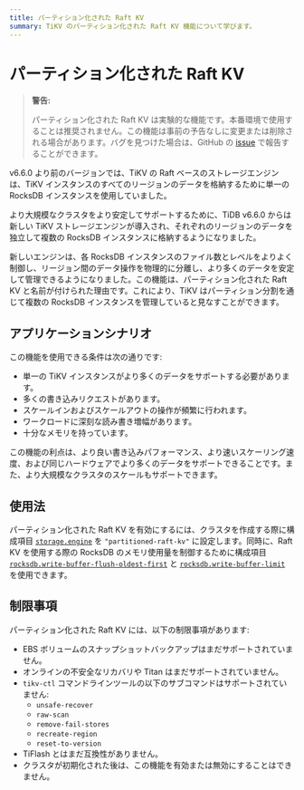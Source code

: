 ```yaml
---
title: パーティション化された Raft KV
summary: TiKV のパーティション化された Raft KV 機能について学びます。
---
```


# パーティション化された Raft KV

> **警告:**
>
> パーティション化された Raft KV は実験的な機能です。本番環境で使用することは推奨されません。この機能は事前の予告なしに変更または削除される場合があります。バグを見つけた場合は、GitHub の [issue](https://github.com/pingcap/tidb/issues) で報告することができます。

v6.6.0 より前のバージョンでは、TiKV の Raft ベースのストレージエンジンは、TiKV インスタンスのすべてのリージョンのデータを格納するために単一の RocksDB インスタンスを使用していました。

より大規模なクラスタをより安定してサポートするために、TiDB v6.6.0 からは新しい TiKV ストレージエンジンが導入され、それぞれのリージョンのデータを独立して複数の RocksDB インスタンスに格納するようになりました。

新しいエンジンは、各 RocksDB インスタンスのファイル数とレベルをよりよく制御し、リージョン間のデータ操作を物理的に分離し、より多くのデータを安定して管理できるようになりました。この機能は、パーティション化された Raft KV と名前が付けられた理由です。これにより、TiKV はパーティション分割を通じて複数の RocksDB インスタンスを管理していると見なすことができます。

## アプリケーションシナリオ

この機能を使用できる条件は次の通りです:

* 単一の TiKV インスタンスがより多くのデータをサポートする必要があります。
* 多くの書き込みリクエストがあります。
* スケールインおよびスケールアウトの操作が頻繁に行われます。
* ワークロードに深刻な読み書き増幅があります。
* 十分なメモリを持っています。

この機能の利点は、より良い書き込みパフォーマンス、より速いスケーリング速度、および同じハードウェアでより多くのデータをサポートできることです。また、より大規模なクラスタのスケールもサポートできます。

## 使用法

パーティション化された Raft KV を有効にするには、クラスタを作成する際に構成項目 [`storage.engine`](/tikv-configuration-file.md#engine-new-in-v660) を `"partitioned-raft-kv"` に設定します。同時に、Raft KV を使用する際の RocksDB のメモリ使用量を制御するために構成項目 [`rocksdb.write-buffer-flush-oldest-first`](/tikv-configuration-file.md#write-buffer-flush-oldest-first-new-in-v660) と [`rocksdb.write-buffer-limit`](/tikv-configuration-file.md#write-buffer-limit-new-in-v660) を使用できます。

## 制限事項

パーティション化された Raft KV には、以下の制限事項があります:

* EBS ボリュームのスナップショットバックアップはまだサポートされていません。
* オンラインの不安全なリカバリや Titan はまだサポートされていません。
* `tikv-ctl` コマンドラインツールの以下のサブコマンドはサポートされていません:
    * `unsafe-recover`
    * `raw-scan`
    * `remove-fail-stores`
    * `recreate-region`
    * `reset-to-version`
* TiFlash とはまだ互換性がありません。
* クラスタが初期化された後は、この機能を有効または無効にすることはできません。